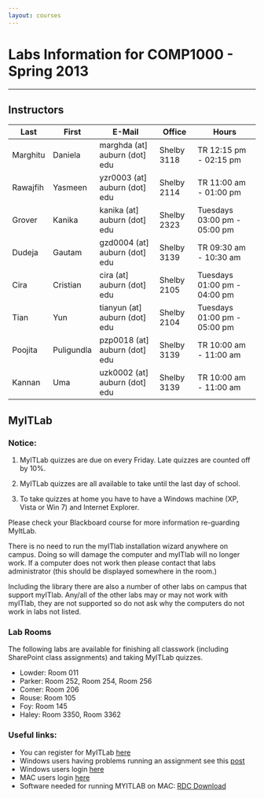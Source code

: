 ```yaml
---
layout: courses
---
```


# Labs Information for COMP1000 - Spring 2013

---

## Instructors

<table class="table table-striped table-bordered table-condensed">
<thead>
<tr>
<th>Last</th>
<th>First</th>
<th>E-Mail</th>
<th>Office</th>
<th>Hours</th>
</tr>
</thead>
<tbody>
<tr>
<td>Marghitu</td>
<td>Daniela</td>
<td>marghda (at] auburn (dot] edu</td>
<td>Shelby 3118</td>
<td>TR 12:15 pm - 02:15 pm</td>
</tr>
<tr>
<td>Rawajfih</td>
<td>Yasmeen</td>
<td>yzr0003 (at] auburn (dot] edu</td>
<td>Shelby 2114</td>
<td>TR 11:00 am - 01:00 pm</td>
</tr>
<tr>
<td>Grover</td>
<td>Kanika</td>
<td>kanika (at] auburn (dot] edu</td>
<td>Shelby 2323</td>
<td>Tuesdays 03:00 pm - 05:00 pm</td>
</tr>
<tr>
<td>Dudeja</td>
<td>Gautam</td>
<td>gzd0004 (at] auburn (dot] edu</td>
<td>Shelby 3139</td>
<td>TR 09:30 am - 10:30 am</td>
</tr>
<tr>
<td>Cira</td>
<td>Cristian</td>
<td>cira (at] auburn (dot] edu</td>
<td>Shelby 2105</td>
<td>Tuesdays 01:00 pm - 04:00 pm</td>
</tr>
<tr>
<td>Tian</td>
<td>Yun</td>
<td>tianyun (at] auburn (dot] edu</td>
<td>Shelby 2104</td>
<td>Tuesdays 01:00 pm - 05:00 pm</td>
</tr>
<tr>
<td>Poojita</td>
<td>Puligundla</td>
<td>pzp0018 (at] auburn (dot] edu</td>
<td>Shelby 3139</td>
<td>TR 10:00 am - 11:00 am</td>
</tr>
<tr>
<td>Kannan</td>
<td>Uma</td>
<td>uzk0002 (at] auburn (dot] edu</td>
<td>Shelby 3139</td>
<td>TR 10:00 am - 11:00 am</td>
</tr>
</tbody>
</table>

## MyITLab

### Notice:

1. MyITLab quizzes are due on every Friday.  Late quizzes are counted
off by 10%.

2. MyITLab quizzes are all available to take until the last day of
school.

3. To take quizzes at home you have to have a Windows machine (XP,
Vista or Win 7) and Internet Explorer.

Please check your Blackboard course for more information re-guarding
MyItLab.

There is no need to run the myITlab installation wizard anywhere on
campus.  Doing so will damage the computer and myITlab will no longer
work.  If a computer does not work then please contact that labs
administrator (this should be displayed somewhere in the room.)

Including the library there are also a number of other labs on campus
that support myITlab.  Any/all of the other labs may or may not work
with myITlab, they are not supported so do not ask why the computers
do not work in labs not listed.

### Lab Rooms

The following labs are available for finishing all classwork
(including SharePoint class assignments) and taking MyITLab quizzes.

- Lowder: Room 011
- Parker: Room 252, Room 254, Room 256
- Comer: Room 206
- Rouse: Room 105
- Foy: Room 145
- Haley: Room 3350, Room 3362

### Useful links:

- You can register for MyITLab
[here](http://www.myitlab.com/student-registration)
- Windows users having problems running an assignment see this
[post](http://247pearsoned.custhelp.com/app/answers/detail/a_id/241/session/L2F2LzEvdGltZS8xMzI3MzI2NzYyL3NpZC84c0NiRFNPaw%3D%3D/)
- Windows users login [here](http://myitlab.pearsoned.com/Pegasus/frmLogin.aspx?s=3/)
- MAC users login
[here](http://wps.prenhall.com/bp_myitlab2010_macuser/)
- Software needed for running MYITLAB on MAC:
[RDC Download](http://media.pearsoncmg.com/ph/bp/bp_myitlab/RDC_2.1.1_ALL.dmg)
